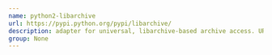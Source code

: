 ```yaml
---
name: python2-libarchive
url: https://pypi.python.org/pypi/libarchive/
description: adapter for universal, libarchive-based archive access. URL : https://pypi.python.org/pypi/libarchive/ Groups : None
group: None
---
```

